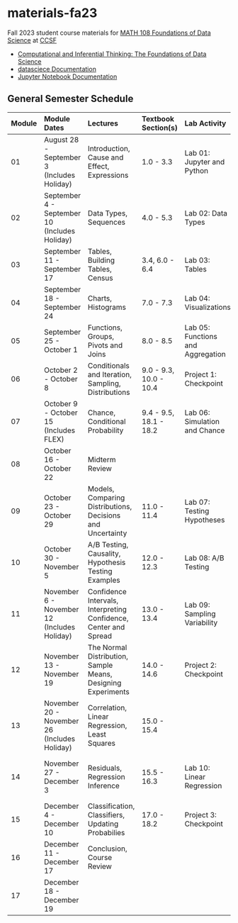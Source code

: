 # materials-fa23
Fall 2023 student course materials for [MATH 108 Foundations of Data Science](https://www.ccsf.edu/node/167501) at [CCSF](https://www.ccsf.edu)

* [Computational and Inferential Thinking: The Foundations of Data Science](https://inferentialthinking.com/)
* [datasciece Documentation](https://datascience.readthedocs.io/)
* [Jupyter Notebook Documentation]([https://jupyterlab.readthedocs.io/](https://jupyter-notebook.readthedocs.io/))

## General Semester Schedule

|Module|Module Dates|Lectures|Textbook Section(s)|Lab Activity|Homework|Project|Exam|
|:----|:----|:----|:----|:----|:----|:----|:----|
|01|August 28 - September 3 (Includes Holiday)|Introduction, Cause and Effect, Expressions|1.0 - 3.3|Lab 01: Jupyter and Python|Homework 01: Causality and Expressions| | |
|02|September 4 - September 10 (Includes Holiday)|Data Types, Sequences|4.0 - 5.3|Lab 02: Data Types|Homework 02: Data Types| | |
|03|September 11 - September 17|Tables, Building Tables, Census|3.4, 6.0 - 6.4|Lab 03: Tables|Homework 03: Tables| | |
|04|September 18 - September 24|Charts, Histograms|7.0 - 7.3|Lab 04: Visualizations|Homework 04: Visualizations| | |
|05|September 25 - October 1|Functions, Groups, Pivots and Joins|8.0 - 8.5|Lab 05: Functions and Aggregation|Homework 05: Data Analysis|Project1: World Population and Poverty| |
|06|October 2 - October 8|Conditionals and Iteration, Sampling, Distributions|9.0 - 9.3, 10.0 - 10.4|Project 1: Checkpoint|Homework 06: Iteration and Sampling| | |
|07|October 9 - October 15 (Includes FLEX)|Chance, Conditional Probability|9.4 - 9.5, 18.1 - 18.2|Lab 06: Simulation and Chance|Homework 07: Chance| | |
|08|October 16 - October 22|Midterm Review| | | | |Midterm|
|09|October 23 - October 29|Models, Comparing Distributions, Decisions and Uncertainty|11.0 - 11.4|Lab 07: Testing Hypotheses|Homework 08: Testing Hypotheses| | |
|10|October 30 - November 5|A/B Testing, Causality, Hypothesis Testing Examples|12.0 - 12.3|Lab 08: A/B Testing|Homework 09: A/B Testing| | |
|11|November 6 - November 12 (Includes Holiday)|Confidence Intervals, Interpreting Confidence, Center and Spread|13.0 - 13.4|Lab 09: Sampling Variability|Homework 10: Confidence Intervals|Project 2: Climate| |
|12|November 13 - November 19|The Normal Distribution, Sample Means, Designing Experiments|14.0 - 14.6|Project 2: Checkpoint|Homework 11: Designing Experiment| | |
|13|November 20 - November 26 (Includes Holiday)|Correlation, Linear Regression, Least Squares|15.0 - 15.4| | |Project 3: Movie Classification| |
|14|November 27 - December 3|Residuals, Regression Inference|15.5 - 16.3|Lab 10: Linear Regression|Homework 12: Correlation and Regression| | |
|15|December 4 - December 10|Classification, Classifiers, Updating Probabilies|17.0 - 18.2|Project 3: Checkpoint|Homework 13: Classification| | |
|16|December 11 - December 17|Conclusion, Course Review| | | | | |
|17|December 18 - December 19| | | | | |Final|

